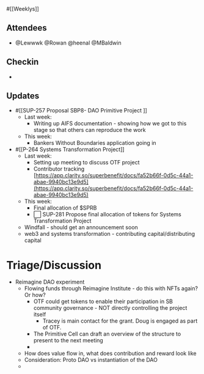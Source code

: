 #[[Weeklys]] 
## Attendees
- @Lewwwk @Rowan  @heenal @MBaldwin 

## Checkin
- 

## Updates
- #[[SUP-257 Proposal SBP8- DAO Primitive Project
]]
	- Last week: 
		- Writing up AIFS documentation - showing how we got to this stage so that others can reproduce the work
	- This week: 
		- Bankers Without Boundaries application going in
- #[[P-264 Systems Transformation Project]]
	- Last week:
		- Setting up meeting to discuss OTF project
		- Contributor tracking [https://app.clarity.so/superbenefit/docs/fa52b66f-0d5c-44a1-abae-9940bc13e9d5](https://app.clarity.so/superbenefit/docs/fa52b66f-0d5c-44a1-abae-9940bc13e9d5) 
	- This week:
		- Final allocation of $SPRB
		- ⬜️ SUP-281 Propose final allocation of tokens for Systems Transformation Project
	- Windfall - should get an announcement soon
	- web3 and systems transformation - contributing capital/distributing capital 

# Triage/Discussion 
- Reimagine DAO experiment
	- Flowing funds through Reimagine Institute - do this with NFTs again? Or how?
		- OTF could get tokens to enable their participation in SB community governance - NOT directly controlling the project itself
			- Tracey is main contact for the grant. Doug is engaged as part of OTF.
		- The Primitive Cell can draft an overview of the structure to present to the next meeting
		- 
	- How does value flow in, what does contribution and reward look like
	- Consideration: Proto DAO vs instantiation of the DAO
	- 
